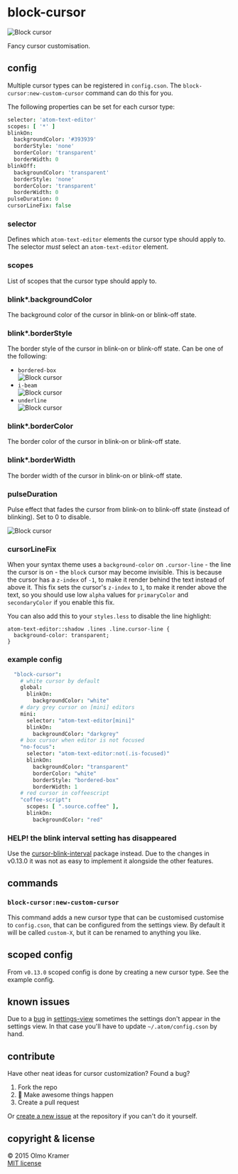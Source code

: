 # block-cursor

![Block cursor](https://raw.githubusercontent.com/olmokramer/atom-block-cursor/master/cursor-block.png)

Fancy cursor customisation.

## config

Multiple cursor types can be registered in `config.cson`. The `block-cursor:new-custom-cursor` command can do this for you.

The following properties can be set for each cursor type:

```coffee
selector: 'atom-text-editor'
scopes: [ '*' ]
blinkOn:
  backgroundColor: '#393939'
  borderStyle: 'none'
  borderColor: 'transparent'
  borderWidth: 0
blinkOff:
  backgroundColor: 'transparent'
  borderStyle: 'none'
  borderColor: 'transparent'
  borderWidth: 0
pulseDuration: 0
cursorLineFix: false
```

### selector

Defines which `atom-text-editor` elements the cursor type should apply to. The selector *must* select an `atom-text-editor` element.

### scopes

List of scopes that the cursor type should apply to.

### blink*.backgroundColor

The background color of the cursor in blink-on or blink-off state.

### blink*.borderStyle

The border style of the cursor in blink-on or blink-off state. Can be one of the following:

* `bordered-box` <br>![Block cursor](https://raw.githubusercontent.com/olmokramer/atom-block-cursor/master/cursor-bordered-box.png)
* `i-beam` <br>![Block cursor](https://raw.githubusercontent.com/olmokramer/atom-block-cursor/master/cursor-i-beam.png)
* `underline` <br>![Block cursor](https://raw.githubusercontent.com/olmokramer/atom-block-cursor/master/cursor-underline.png)

### blink*.borderColor

The border color of the cursor in blink-on or blink-off state.

### blink*.borderWidth

The border width of the cursor in blink-on or blink-off state.

### pulseDuration

Pulse effect that fades the cursor from blink-on to blink-off state (instead of blinking). Set to 0 to disable.

![Block cursor](https://raw.githubusercontent.com/olmokramer/atom-block-cursor/master/cursor-pulse.gif)

### cursorLineFix

When your syntax theme uses a `background-color` on `.cursor-line` - the line the cursor is on - the `block` cursor may become invisible. This is because the cursor has a `z-index` of `-1`, to make it render behind the text instead of above it. This fix sets the cursor's `z-index` to `1`, to make it render above the text, so you should use low `alpha` values for `primaryColor` and `secondaryColor` if you enable this fix.

You can also add this to your `styles.less` to disable the line highlight:
```less
atom-text-editor::shadow .lines .line.cursor-line {
  background-color: transparent;
}
```



### example config

```coffee
  "block-cursor":
    # white cursor by default
    global:
      blinkOn:
        backgroundColor: "white"
    # dary grey cursor on [mini] editors
    mini:
      selector: "atom-text-editor[mini]"
      blinkOn:
        backgroundColor: "darkgrey"
    # box cursor when editor is not focused
    "no-focus":
      selector: "atom-text-editor:not(.is-focused)"
      blinkOn:
        backgroundColor: "transparent"
        borderColor: "white"
        borderStyle: "bordered-box"
        borderWidth: 1
    # red cursor in coffeescript
    "coffee-script":
      scopes: [ ".source.coffee" ],
      blinkOn:
        backgroundColor: "red"
```



### HELP! the blink interval setting has disappeared

Use the [cursor-blink-interval](https://atom.io/packages/cursor-blink-interval) package instead. Due to the changes in v0.13.0 it was not as easy to implement it alongside the other features.



## commands

### `block-cursor:new-custom-cursor`

This command adds a new cursor type that can be customised customise to `config.cson`, that can be configured from the settings view. By default it will be called `custom-X`, but it can be renamed to anything you like.



## scoped config

From `v0.13.0` scoped config is done by creating a new cursor type. See the example config.



## known issues

Due to a [bug](https://github.com/atom/settings-view/issues/518) in [settings-view](https://atom.io/packages/settings-view) sometimes the settings don't appear in the settings view. In that case you'll have to update `~/.atom/config.cson` by hand.



## contribute

Have other neat ideas for cursor customization? Found a bug?

1. Fork the repo
2. :rocket: Make awesome things happen
3. Create a pull request

Or [create a new issue](https://github.com/olmokramer/atom-block-cursor/issues/new) at the repository if you can't do it yourself.

## copyright & license

&copy; 2015 Olmo Kramer <br> [MIT license](LICENSE.md)
